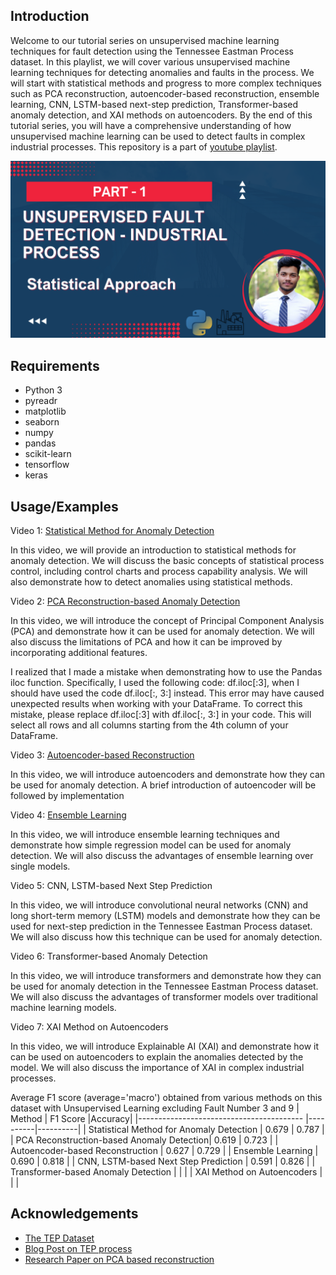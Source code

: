 ## Introduction
Welcome to our tutorial series on unsupervised machine learning techniques for fault detection using the Tennessee Eastman Process dataset. In this playlist, we will cover various unsupervised machine learning techniques for detecting anomalies and faults in the process. We will start with statistical methods and progress to more complex techniques such as PCA reconstruction, autoencoder-based reconstruction, ensemble learning, CNN, LSTM-based next-step prediction, Transformer-based anomaly detection, and XAI methods on autoencoders. By the end of this tutorial series, you will have a comprehensive understanding of how unsupervised machine learning can be used to detect faults in complex industrial processes. This repository is a part of [youtube playlist](https://youtube.com/playlist?list=PLoSULBSCtoffIldbr898SDp5gIqo8XL-t).

![alt text](/images/Youtube_thumbnail.png)

## Requirements

- Python 3
- pyreadr
- matplotlib
- seaborn
- numpy
- pandas
- scikit-learn
- tensorflow
- keras


## Usage/Examples

Video 1: [Statistical Method for Anomaly Detection](https://www.youtube.com/watch?v=iCTU-IZ6rPQ&list=PLoSULBSCtoffIldbr898SDp5gIqo8XL-t&index=2&t=73s) 

In this video, we will provide an introduction to statistical methods for anomaly detection. We will discuss the basic concepts of statistical process control, including control charts and process capability analysis. We will also demonstrate how to detect anomalies using statistical methods.

Video 2: [PCA Reconstruction-based Anomaly Detection](https://youtu.be/8d54sXKIIoE)

In this video, we will introduce the concept of Principal Component Analysis (PCA) and demonstrate how it can be used for anomaly detection. We will also discuss the limitations of PCA and how it can be improved by incorporating additional features. 

I realized that I made a mistake when demonstrating how to use the Pandas iloc function. Specifically, I used the following code: df.iloc[:3], when I should have used the code df.iloc[:, 3:] instead. This error may have caused unexpected results when working with your DataFrame. To correct this mistake, please replace df.iloc[:3] with df.iloc[:, 3:] in your code. This will select all rows and all columns starting from the 4th column of your DataFrame.

Video 3: [Autoencoder-based Reconstruction](https://youtu.be/C9r0APK4Mws)

In this video, we will introduce autoencoders and demonstrate how they can be used for anomaly detection. A brief introduction of autoencoder will be followed by implementation

Video 4: [Ensemble Learning](https://youtu.be/01LdiQIlyGo) 

In this video, we will introduce ensemble learning techniques and demonstrate how simple regression model can be used for anomaly detection. We will also discuss the advantages of ensemble learning over single models.

Video 5: CNN, LSTM-based Next Step Prediction

In this video, we will introduce convolutional neural networks (CNN) and long short-term memory (LSTM) models and demonstrate how they can be used for next-step prediction in the Tennessee Eastman Process dataset. We will also discuss how this technique can be used for anomaly detection.

Video 6: Transformer-based Anomaly Detection

In this video, we will introduce transformers and demonstrate how they can be used for anomaly detection in the Tennessee Eastman Process dataset. We will also discuss the advantages of transformer models over traditional machine learning models.

Video 7: XAI Method on Autoencoders

In this video, we will introduce Explainable AI (XAI) and demonstrate how it can be used on autoencoders to explain the anomalies detected by the model. We will also discuss the importance of XAI in complex industrial processes.

Average F1 score (average='macro') obtained from various methods on this dataset with Unsupervised Learning excluding Fault Number 3 and 9
| Method                                    | F1 Score |Accuracy|
|-----------------------------------------  |----------|----------|
| Statistical Method for Anomaly Detection  |  0.679   |  0.787   |
| PCA Reconstruction-based Anomaly Detection|  0.619   |  0.723   |
| Autoencoder-based Reconstruction          |  0.627   |  0.729   |
| Ensemble Learning                         |  0.690   |  0.818   |
| CNN, LSTM-based Next Step Prediction      |  0.591   |  0.826   |
| Transformer-based Anomaly Detection       |          |          |
| XAI Method on Autoencoders                |          |          |

## Acknowledgements

 - [The TEP Dataset](https://www.kaggle.com/datasets/averkij/tennessee-eastman-process-simulation-dataset)
 - [Blog Post on TEP process](https://keepfloyding.github.io/posts/data-explor-TEP-3/)
 - [Research Paper on PCA based reconstruction](https://www-sciencedirect-com.ressources-electroniques.univ-lille.fr/science/article/pii/S2405896320300860)



